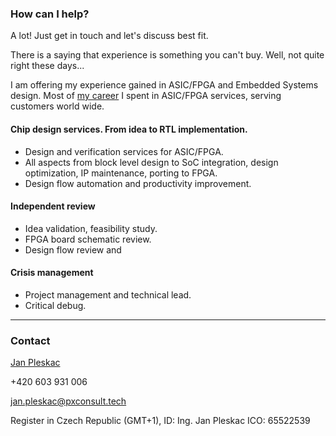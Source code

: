 ### How can I help?
A lot! Just get in touch and let's discuss best fit.

There is a saying that experience is something you can't buy. Well, not quite right these days... 

I am offering my experience gained in ASIC/FPGA and Embedded Systems design. Most of [my career](https://www.linkedin.com/in/pleskacj) I spent in ASIC/FPGA services, serving customers world wide. 


#### Chip design services. From idea to RTL implementation. 
* Design and verification services for ASIC/FPGA.
* All aspects from block level design to SoC integration, design optimization, IP maintenance, porting to FPGA.
* Design flow automation and productivity improvement.
 

#### Independent review 
* Idea validation, feasibility study.
* FPGA board schematic review.
* Design flow review and 


#### Crisis management
* Project management and technical lead.
* Critical debug.



---
### Contact

[Jan Pleskac](https://www.linkedin.com/in/pleskacj)

+420 603 931 006

[jan.pleskac@pxconsult.tech](mailto:jan.pleskac@pxconsult.tech)

Register in Czech Republic (GMT+1), ID: Ing. Jan Pleskac ICO: 65522539 
